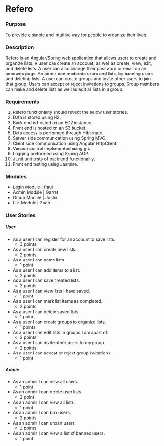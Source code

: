 # Refero

### Purpose
To provide a simple and intuitive way for people to organize their lives.

### Description
Refero is an Angular/Spring web application that allows users to create and organize lists. A user can create an account, as well as create, view, edit, and delete lists. A user can also change their password or email on an accounts page.  An admin can moderate users and lists, by banning users and deleting lists. A user can create groups and invite other users to join that group. Users can accept or reject invitations to groups. Group members can make and delete lists as well as edit all lists in a group.

### Requirements
1. Refero functionality should reflect the below user stories.
2. Data is stored using H2.
3. Back end is hosted on an EC2 instance.
4. Front end is hosted on an S3 bucket.
5. Data access is performed through Hibernate.
6. Server side communication using Spring MVC.
7. Client side communication using Angular HttpClient.
8. Version control implemented using git.
9. Logging preformed using Srping AOP.
10. JUnit unit tests of back end functionality.
11. Front end testing using Jasmine.

### Modules
- Login Module | Paul
- Admin Module | Garret
- Group Module | Justin
- List Module | Zach

### User Stories
##### User
- As a user I can register for an account to save lists.
    + 3 points
- As a user I can create new lists.
    + 2 points
- As a user I can name lists
    + 1 point
- As a user I can add items to a list.
    + 2 points
- As a user I can save created lists.
    + 2 points
- As a user I can view lists I have saved.
   + 1 point
- As a user I can mark list items as completed.
    + 2 points
- As a user I can delete saved lists.
    + 1 point
- As a user I can create groups to organize lists.
    + 1 points
- As a user I can edit lists in groups I am apart of.
    + 2 points
- As a user I can invite other users to my group
    + 2 points
- As a user I can accept or reject group invitations.
    + 1 point
##### Admin
- As an admin I can view all users.
    + 1 point
- As an admin I can delete user lists.
   + 2 point
- As an admin I can view all lists.
    + 1 point
- As an admin I can ban users.
    + 2 points
- As an admin I can unban users.
   + 2 points
- As an admin I can view a list of banned users.
    + 1 point
